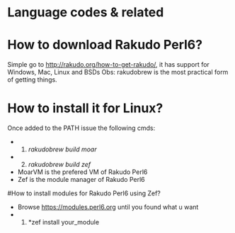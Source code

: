 # Language codes & related

# How to download Rakudo Perl6?
Simple go to http://rakudo.org/how-to-get-rakudo/, it has support for Windows, Mac, Linux and BSDs
Obs: rakudobrew is the most practical form of getting things.

# How to install it for Linux?
Once added to the PATH issue the following cmds:
- 1) _rakudobrew build moar_
- 2) _rakudobrew build zef_ 
- MoarVM is the prefered VM of Rakudo Perl6
- Zef is the module manager of Rakudo Perl6

#How to install modules for Rakudo Perl6 using Zef?
- Browse https://modules.perl6.org until you found what u want
- 1) *zef install your_module
